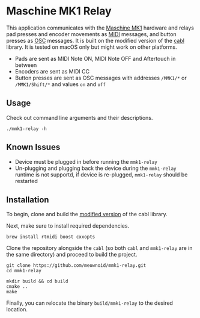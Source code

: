 # Maschine MK1 Relay

This application communicates with the [Maschine MK1](https://en.wikipedia.org/wiki/Maschine) hardware and relays pad presses and encoder movements as [MIDI](https://en.wikipedia.org/wiki/MIDI) messages, and button presses as [OSC](https://en.wikipedia.org/wiki/Open_Sound_Control) messages. It is built on the modified version of the [cabl](https://github.com/shaduzlabs/cabl) library. It is tested on macOS only but might work on other platforms.

* Pads are sent as MIDI Note ON, MIDI Note OFF and Aftertouch in between
* Encoders are sent as MIDI CC
* Button presses are sent as OSC messages with addresses `/MMK1/*` or `/MMK1/Shift/*` and values `on` and `off`

## Usage

Check out command line arguments and their descriptions.

```
./mmk1-relay -h
```

## Known Issues

* Device must be plugged in before running the `mmk1-relay`
* Un-plugging and plugging back the device during the `mmk1-relay` runtime is not supportd, if device is re-plugged, `mmk1-relay` should be restarted

## Installation

To begin, clone and build the [modified version](https://github.com/meownoid/cabl) of the cabl library.

Next, make sure to install required dependencies.

```
brew install rtmidi boost cxxopts
```

Clone the repository alongside the `cabl` (so both `cabl` and `mmk1-relay` are in the same directory) and proceed to build the project.

```
git clone https://github.com/meownoid/mmk1-relay.git
cd mmk1-relay
```

```
mkdir build && cd build
cmake ..
make
```

Finally, you can relocate the binary `build/mmk1-relay` to the desired location.
